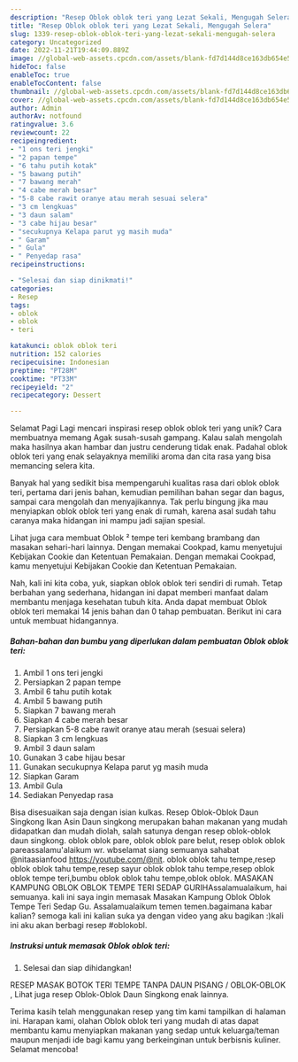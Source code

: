 ```yaml
---
description: "Resep Oblok oblok teri yang Lezat Sekali, Mengugah Selera"
title: "Resep Oblok oblok teri yang Lezat Sekali, Mengugah Selera"
slug: 1339-resep-oblok-oblok-teri-yang-lezat-sekali-mengugah-selera
category: Uncategorized
date: 2022-11-21T19:44:09.889Z
image: //global-web-assets.cpcdn.com/assets/blank-fd7d144d8ce163db654e5a02c40b08a2775adb7897d16e4062681dc7e1b2800f.png
hideToc: false
enableToc: true
enableTocContent: false
thumbnail: //global-web-assets.cpcdn.com/assets/blank-fd7d144d8ce163db654e5a02c40b08a2775adb7897d16e4062681dc7e1b2800f.png
cover: //global-web-assets.cpcdn.com/assets/blank-fd7d144d8ce163db654e5a02c40b08a2775adb7897d16e4062681dc7e1b2800f.png
author: Admin
authorAv: notfound
ratingvalue: 3.6
reviewcount: 22
recipeingredient:
- "1 ons teri jengki"
- "2 papan tempe"
- "6 tahu putih kotak"
- "5 bawang putih"
- "7 bawang merah"
- "4 cabe merah besar"
- "5-8 cabe rawit oranye atau merah sesuai selera"
- "3 cm lengkuas"
- "3 daun salam"
- "3 cabe hijau besar"
- "secukupnya Kelapa parut yg masih muda"
- " Garam"
- " Gula"
- " Penyedap rasa"
recipeinstructions:

- "Selesai dan siap dinikmati!"
categories:
- Resep
tags:
- oblok
- oblok
- teri

katakunci: oblok oblok teri 
nutrition: 152 calories
recipecuisine: Indonesian
preptime: "PT28M"
cooktime: "PT33M"
recipeyield: "2"
recipecategory: Dessert

---
```



Selamat Pagi Lagi mencari inspirasi resep oblok oblok teri yang unik? Cara membuatnya memang Agak susah-susah gampang. Kalau salah mengolah maka hasilnya akan hambar dan justru cenderung tidak enak. Padahal oblok oblok teri yang enak selayaknya memiliki aroma dan cita rasa yang bisa memancing selera kita.


Banyak hal yang sedikit bisa mempengaruhi kualitas rasa dari oblok oblok teri, pertama dari jenis bahan, kemudian pemilihan bahan segar dan bagus, sampai cara mengolah dan menyajikannya. Tak perlu bingung jika mau menyiapkan oblok oblok teri yang enak di rumah, karena asal sudah tahu caranya maka hidangan ini mampu jadi sajian spesial.

Lihat juga cara membuat Oblok ² tempe teri kembang brambang dan masakan sehari-hari lainnya. Dengan memakai Cookpad, kamu menyetujui Kebijakan Cookie dan Ketentuan Pemakaian. Dengan memakai Cookpad, kamu menyetujui Kebijakan Cookie dan Ketentuan Pemakaian.


Nah, kali ini kita coba, yuk, siapkan oblok oblok teri sendiri di rumah. Tetap berbahan yang sederhana, hidangan ini dapat memberi manfaat dalam membantu menjaga kesehatan tubuh kita. Anda dapat membuat Oblok oblok teri memakai 14 jenis bahan dan 0 tahap pembuatan. Berikut ini cara untuk membuat hidangannya.

<!--inarticleads1-->

##### Bahan-bahan dan bumbu yang diperlukan dalam pembuatan Oblok oblok teri:

1. Ambil 1 ons teri jengki
1. Persiapkan 2 papan tempe
1. Ambil 6 tahu putih kotak
1. Ambil 5 bawang putih
1. Siapkan 7 bawang merah
1. Siapkan 4 cabe merah besar
1. Persiapkan 5-8 cabe rawit oranye atau merah (sesuai selera)
1. Siapkan 3 cm lengkuas
1. Ambil 3 daun salam
1. Gunakan 3 cabe hijau besar
1. Gunakan secukupnya Kelapa parut yg masih muda
1. Siapkan  Garam
1. Ambil  Gula
1. Sediakan  Penyedap rasa


Bisa disesuaikan saja dengan isian kulkas. Resep Oblok-Oblok Daun Singkong Ikan Asin Daun singkong merupakan bahan makanan yang mudah didapatkan dan mudah diolah, salah satunya dengan resep oblok-oblok daun singkong. oblok oblok pare, oblok oblok pare belut, resep oblok oblok pareassalamu&#39;alaikum wr. wbselamat siang semuanya sahabat @nitaasianfood https://youtube.com/@nit. oblok oblok tahu tempe,resep oblok oblok tahu tempe,resep sayur oblok oblok tahu tempe,resep oblok oblok tempe teri,bumbu oblok oblok tahu tempe,oblok oblok. MASAKAN KAMPUNG OBLOK OBLOK TEMPE TERI SEDAP GURIHAssalamualaikum, hai semuanya. kali ini saya ingin memasak Masakan Kampung Oblok Oblok Tempe Teri Sedap Gu. Assalamualaikum temen temen.bagaimana kabar kalian? semoga kali ini kalian suka ya dengan video yang aku bagikan :)kali ini aku akan berbagi resep #oblokobl. 

<!--inarticleads2-->

##### Instruksi untuk memasak Oblok oblok teri:


1. Selesai dan siap dihidangkan!

RESEP MASAK BOTOK TERI TEMPE TANPA DAUN PISANG / OBLOK-OBLOK , Lihat juga resep Oblok-Oblok Daun Singkong enak lainnya. 

Terima kasih telah menggunakan resep yang tim kami tampilkan di halaman ini. Harapan kami, olahan Oblok oblok teri yang mudah di atas dapat membantu kamu menyiapkan makanan yang sedap untuk keluarga/teman maupun menjadi ide bagi kamu yang berkeinginan untuk berbisnis kuliner. Selamat mencoba!
